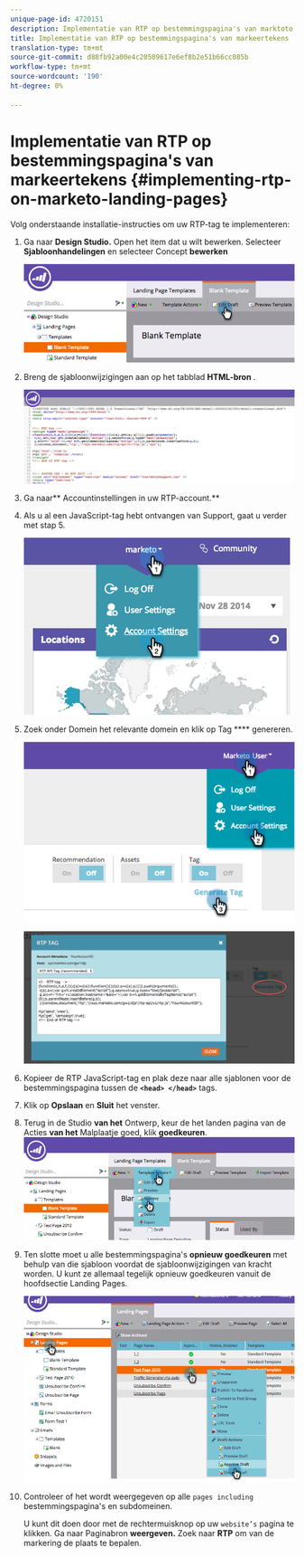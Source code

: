 ```yaml
---
unique-page-id: 4720151
description: Implementatie van RTP op bestemmingspagina's van marktoto - Marketo Docs - Productdocumentatie
title: Implementatie van RTP op bestemmingspagina's van markeertekens
translation-type: tm+mt
source-git-commit: d88fb92a00e4c20509617e6ef8b2e51b66cc085b
workflow-type: tm+mt
source-wordcount: '190'
ht-degree: 0%

---
```



# Implementatie van RTP op bestemmingspagina&#39;s van markeertekens {#implementing-rtp-on-marketo-landing-pages}

Volg onderstaande installatie-instructies om uw RTP-tag te implementeren:

1. Ga naar **Design Studio.** Open het item dat u wilt bewerken. Selecteer **Sjabloonhandelingen** en selecteer Concept **bewerken**

   ![](assets/image2015-4-26-18-3a27-3a4.png)

1. Breng de sjabloonwijzigingen aan op het tabblad **HTML-bron** .

   ![](assets/image2015-4-26-18-3a28-3a17.png)

1. Ga naar** Accountinstellingen in uw RTP-account.**

1. Als u al een JavaScript-tag hebt ontvangen van Support, gaat u verder met stap 5.

   ![](assets/image2014-11-30-15-3a19-3a21-2.png)

1. Zoek onder Domein het relevante domein en klik op Tag **** genereren.

   ![](assets/image2015-4-26-18-3a27-3a35.png)

   ![](assets/image2014-11-30-15-3a20-3a17-2.png)

1. Kopieer de RTP JavaScript-tag en plak deze naar alle sjablonen voor de bestemmingspagina tussen de **`<head> </head>`** tags.
1. Klik op **Opslaan** en **Sluit** het venster.
1. Terug in de Studio **van het** Ontwerp, keur de het landen pagina van de Acties **van het** Malplaatje goed, klik **goedkeuren**.\
   ![](assets/image2015-4-26-18-3a28-3a30.png)

1. Ten slotte moet u alle bestemmingspagina&#39;s **opnieuw goedkeuren** met behulp van die sjabloon voordat de sjabloonwijzigingen van kracht worden. U kunt ze allemaal tegelijk opnieuw goedkeuren vanuit de hoofdsectie Landing Pages.

   ![](assets/image2015-4-26-18-3a28-3a49.png)

1. Controleer of het wordt weergegeven op alle `pages including` bestemmingspagina&#39;s en subdomeinen.

   U kunt dit doen door met de rechtermuisknop op uw `website’s` pagina te klikken. Ga naar Paginabron **weergeven.** Zoek naar **RTP** om van de markering de plaats te bepalen.
